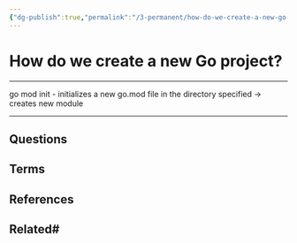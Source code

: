 ```yaml
---
{"dg-publish":true,"permalink":"/3-permanent/how-do-we-create-a-new-go-project/","tags":["code/go","type/permanent"],"created":"2023-08-03T05:57:32.605-06:00","updated":"2023-09-05T13:33:07.079-06:00"}
---
```


# How do we create a new Go project?
---
go mod init - initializes a new go.mod file in the directory specified -> creates new module
 
---
## Questions
## Terms

## References

## Related# 
